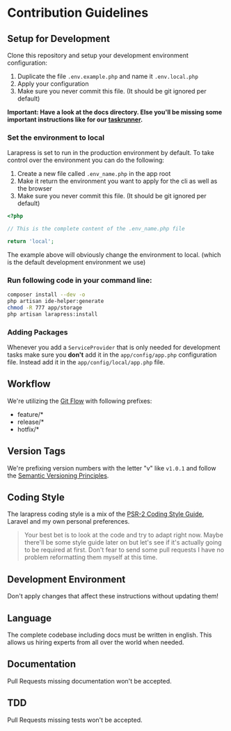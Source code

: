# Contribution Guidelines

## Setup for Development

Clone this repository and setup your development environment configuration:

1. Duplicate the file `.env.example.php` and name it `.env.local.php`
2. Apply your configuration
3. Make sure you never commit this file. (It should be git ignored per default)

__Important: Have a look at the docs directory. Else you'll be missing some important instructions like for our [taskrunner](docs/taskrunner.md).__

### Set the environment to local

Larapress is set to run in the production environment by default. To take control over the environment you can do the following:

1. Create a new file called `.env_name.php` in the app root
2. Make it return the environment you want to apply for the cli as well as the browser
3. Make sure you never commit this file. (It should be git ignored per default)

```php
<?php

// This is the complete content of the .env_name.php file

return 'local';
```

The example above will obviously change the environment to local. (which is the default development environment we use)

### Run following code in your command line:

```bash
composer install --dev -o
php artisan ide-helper:generate
chmod -R 777 app/storage
php artisan larapress:install
```

### Adding Packages

Whenever you add a `ServiceProvider` that is only needed for development tasks make sure you __don't__ add it in the `app/config/app.php` configuration file. Instead add it in the `app/config/local/app.php` file.

## Workflow

We're utilizing the [Git Flow](https://www.atlassian.com/de/git/workflows#!workflow-gitflow) with following prefixes:

- feature/*
- release/*
- hotfix/*

## Version Tags

We're prefixing version numbers with the letter "v" like `v1.0.1` and follow the [Semantic Versioning Principles](http://semver.org).

## Coding Style

The larapress coding style is a mix of the [PSR-2 Coding Style Guide](https://github.com/php-fig/fig-standards/blob/master/accepted/PSR-2-coding-style-guide.md), Laravel and my own personal preferences.

> Your best bet is to look at the code and try to adapt right now. Maybe there'll be some style guide later on but let's see if it's actually going to be required at first. Don't fear to send some pull requests I have no problem reformatting them myself at this time.

## Development Environment

Don't apply changes that affect these instructions without updating them!

## Language

The complete codebase including docs must be written in english. This allows us hiring experts from all over the world when needed.

## Documentation

Pull Requests missing documentation won't be accepted.

## TDD

Pull Requests missing tests won't be accepted.
